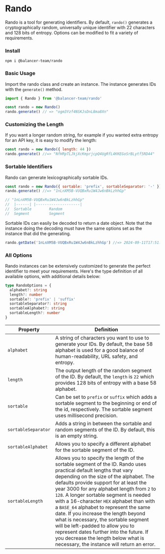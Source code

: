 # Rando

Rando is a tool for generating identifiers. By default, `rando()` generates a cryptographically random, universally unique identifier with 22 characters and 128 bits of entropy. Options can be modified to fit a variety of requirements.

### Install

```
npm i @balancer-team/rando
```

### Basic Usage

Import the rando class and create an instance. The instance generates IDs with the `generate()` method.

```js
import { Rando } from '@balancer-team/rando'

const rando = new Rando()
rando.generate() // => "ogm3Yzf4NSKJsDnL8ma8Xn"
```

### Customizing the Length

If you want a longer random string, for example if you wanted extra entropy for an API key, it is easy to modify the length:

```js
const rando = new Rando({ length: 44 })
rando.generate() //=> "NfHRpTLJkjXcKmprjcpQ4UgRfL4KKEGoSrBLytf5RD44"
```

### Sortable Identifiers

Rando can generate lexicographically sortable IDs.

```js
const rando = new Rando({ sortable: 'prefix', sortableSeparator: '-' })
rando.generate() //=> "1nLnXM5B-VUQBxRu1W4Jw6nBkLzhhGp"

// "1nLnXM5B-VUQBxRu1W4Jw6nBkLzhhGp"
//  |------| |--------------------|
//  Sortable        Random
//  Segment         Segment
```

Sortable IDs can easily be decoded to return a date object. Note that the instance doing the decoding must have the same options set as the instance that did the generating.

```js
rando.getDate('1nLnXM5B-VUQBxRu1W4Jw6nBkLzhhGp') //=> 2024-09-11T17:51:46.274Z
```

### All Options

Rando instances can be extensively customized to generate the perfect identifier to meet your requirements. Here's the type definition of all available options, with additional details below:

```ts
type RandoOptions = {
  alphabet?: string
  length?: number
  sortable?: 'prefix' | 'suffix'
  sortableSeparator?: string
  sortableAlphabet?: string
  sortableLength?: number
}
```

| Property            | Definition                                                                                                                                                                                                                                                                                                                                                                                                                                                                                                                                                                                                                                   |
| ------------------- | -------------------------------------------------------------------------------------------------------------------------------------------------------------------------------------------------------------------------------------------------------------------------------------------------------------------------------------------------------------------------------------------------------------------------------------------------------------------------------------------------------------------------------------------------------------------------------------------------------------------------------------------- |
| `alphabet`          | A string of characters you want to use to generate your IDs. By default, the base 58 alphabet is used for a good balance of human-readability, URL safety, and entropy.                                                                                                                                                                                                                                                                                                                                                                                                                                                                      |
| `length`            | The output length of the random segment of the ID. By default, the `length` is `22` which provides 128 bits of entropy with a base 58 alphabet.                                                                                                                                                                                                                                                                                                                                                                                                                                                                                              |
| `sortable`          | Can be set to `prefix` or `suffix` which adds a sortable segment to the beginning or end of the id, respectively. The sortable segment uses millisecond precision.                                                                                                                                                                                                                                                                                                                                                                                                                                                                           |
| `sortableSeparator` | Adds a string in between the sortable and random segments of the ID. By default, this is an empty string.                                                                                                                                                                                                                                                                                                                                                                                                                                                                                                                                    |
| `sortableAlphabet`  | Allows you to specify a different alphabet for the sortable segment of the ID.                                                                                                                                                                                                                                                                                                                                                                                                                                                                                                                                                               |
| `sortableLength`    | Allows you to specify the length of the sortable segment of the ID. Rando uses practical default lengths that vary depending on the size of the alphabet. The defaults provide support for at least the year 3000 for any alphabet length from `2` to `128`. A longer sortable segment is needed with a 16-character `HEX` alphabet than with a `BASE_64` alphabet to represent the same date. If you increase the length beyond what is necessary, the sortable segment will be left-padded to allow you to represent dates further into the future. If you decrease the length below what is necessary, the instance will return an error. |
